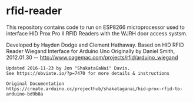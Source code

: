 # rfid-reader
This repository contains code to run on ESP8266 microprocessor used to interface HID Prox Pro II RFID Readers with the WJRH door access systsm.

Developed by Hayden Dodge and Clement Hathaway.
Based on
    HID RFID Reader Wiegand Interface for Arduino Uno
    Originally by  Daniel Smith, 2012.01.30 -- http://www.pagemac.com/projects/rfid/arduino_wiegand

    Updated 2016-11-23 by Jon "ShakataGaNai" Davis.
    See https://obviate.io/?p=7470 for more details & instructions

    Original Documentation
    https://create.arduino.cc/projecthub/shakataganai/hid-prox-rfid-to-arduino-bd9b8a

